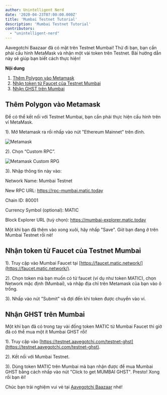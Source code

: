 ```yaml
---
author: Unintelligent Nerd
date: '2020-04-23T07:00:00.000Z'
title: 'Mumbai Testnet Tutorial'
description: 'Mumbai Testnet Tutorial'
contributors:
  - "unintelligent-nerd"
---
```


Aavegotchi Baazaar đã có mặt trên Testnet Mumbai! Thử đi bạn, bạn cần phải cấu hình MetaMask và nhận một vài token trên Testnet. Bài hướng dẫn này sẽ giúp bạn biết cách thực hiện!

<div class="contentsBox">

**Nội dung**

<ol>
<li><a href=#adding-mumbai-testnet-to-your-metamask>Thêm Polygon vào Metamask</a></li>
<li><a href=#getting-tokens-from-mumbai-faucet>Nhận token từ Faucet của Testnet Mumbai</a></li>
<li><a href=#getting-mumbai-ghst>Nhận GHST trên Mumbai</a></li>
</ol>

</div>

## Thêm Polygon vào Metamask

Để có thể kết nối với Testnet Mumbai, bạn cần phải thực hiện cấu hình trên ví MetaMask.

1). Mở Metamask ra rồi nhấp vào nút "Ethereum Mainnet" trên đỉnh.

<img class = "bodyImage" src = "/mumbai-testnet/metamask.png" alt = "Metamask" />

2). Chọn “Custom RPC”.

<img class = "bodyImage" src = "/mumbai-testnet/metamask-custom-RPC.png" alt = "Metamask Custom RPG" />

3). Nhập thông tin này vào:

Network Name: Mumbai Testnet

New RPC URL: https://rpc-mumbai.matic.today

Chain ID: 80001

Currency Symbol (optional): MATIC

Block Explorer URL (tuỳ chọn): https://mumbai-explorer.matic.today

Một khi bạn đã thêm vào xong xuôi, hãy nhấp "Save". Giờ bạn đang ở trên Mumbai Testnet rồi nè!

## Nhận token từ Faucet của Testnet Mumbai

1). Truy cập vào Mumbai Faucet tại [https://faucet.matic.network/](https://faucet.matic.network/).

2). Chọn token mà bạn muốn có từ faucet (ví dụ như token MATIC), chọn Network mặc định (Mumbai), và nhập địa chỉ trên Metamask của bạn vào ô trống.

3). Nhấp vào nút "Submit" và đợi đến khi token được chuyển vào ví.

## Nhận GHST trên Mumbai

Một khi bạn đã có trong tay vài đồng token MATIC từ Mumbai Faucet thì giờ đã có thể mua một ít Mumbai GHST rồi!

1). Truy cập vào [https://testnet.aavegotchi.com/testnet-ghst](https://testnet.aavegotchi.com/testnet-ghst).

2). Kết nối với Mumbai Testnet.

3). Dùng token MATIC trên Mumbai mà bạn nhận được để mua Mumbai GHST bằng cách nhấp vào nút "Click to get MUMBAI GHST". Presto! Xong rồi bạn êi!

Chúc bạn trải nghiệm vui vẻ tại [Aavegotchi Baazaar](https://testnet.aavegotchi.com/baazaar/portals) nhé!
